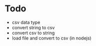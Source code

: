 # Todo

- csv data type
- convert string to csv
- convert csv to string
- load file and convert to csv (in nodejs)

